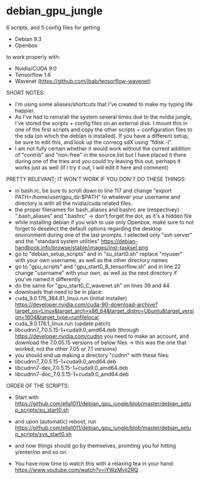 # debian_gpu_jungle
 
6 scripts, and 5 config files for getting

- Debian 9.3
- Openbox

to work properly with:

- Nvidia/CUDA 9.0
- Tensorflow 1.6
- Wavenet (https://github.com/ibab/tensorflow-wavenet)


SHORT NOTES:

- I'm using some aliases/shortcuts that I've created to make my typing life happier.
- As I've had to reinstall the system several times due to the nvidia jungle, I've stored the scripts + config files on an external disk. I mount this in one of the first scripts and copy the other scripts + configuration files to the sda (on which the debian is installed). If you have a different setup, be sure to edit this, and look up the correcg sdX using "fdisk -l".
- I am not fully certain whether it would work without the current addition of "contrib" and "non-free" in the source.list but I have placed it there during one of the tries and you could try leaving this out, perhaps it works just as well (if I try it out, I will edit it here and comment)


PRETTY RELEVANT; IT WON'T WORK IF YOU DON'T DO THESE THINGS:

- in bash.rc, be sure to scroll down to line 117 and change "export PATH=/home/user/gpu_dir:$PATH" to whatever your username and directory is with all the nvidia/cuda related files.
- the proper filenames for bash_aliases and bashrc are (respectivey) ".bash_aliases" and ".bashrc" -> don't forget the dot, as it's a hidden file
- while installing debian if you wish to use only Openbox, make sure to not forget to deselect the default options regarding the desktop environment during one of the last prompts. I selected only "ssh server" and the "standard system utilities" 
https://debian-handbook.info/browse/stable/images/inst-tasksel.png
- go to "debian_setup_scripts" and in "su_start0.sh" replace "myuser" with your own username, as well as the other directory names
- go to "gpu_scripts" and "gpu_start0_B_tensorflow.sh" and in line 22 change "username" with your own, as well as the next directory if you've named it differently
- do the same for "gpu_start0_C_wavenet.sh" on lines 39 and 44
- downloads that need to be in place:
- cuda_9.0.176_384.81_linux.run (initial installer) https://developer.nvidia.com/cuda-90-download-archive?target_os=Linux&target_arch=x86_64&target_distro=Ubuntu&target_version=1604&target_type=runfilelocal
- cuda_9.0.176.1_linux.run (update patch)
- libcudnn7_7.0.5.15-1+cuda9.0_amd64.deb (through https://developer.nvidia.com/cudnn you need to make an account, and download the 7.0.05.15 versions of below files -> this was the one that worked, not the other 7.05 or 7.1 versions)
- you should end up making a directory "cudnn" with these files:
- libcudnn7_7.0.5.15-1+cuda9.0_amd64.deb
- libcudnn7-dev_7.0.5.15-1+cuda9.0_amd64.deb
- libcudnn7-doc_7.0.5.15-1+cuda9.0_amd64.deb



ORDER OF THE SCRIPTS:

- Start with https://github.com/ella1011/debian_gpu_jungle/blob/master/debian_setup_scripts/su_start0.sh
- and upon (automatic) reboot, run https://github.com/ella1011/debian_gpu_jungle/blob/master/debian_setup_scripts/sys_start0.sh
- and now things should go by themselves, promting you for hitting y/enter/no and so on.

- You have now time to watch this with a relaxing tea in your hand: https://www.youtube.com/watch?v=iYWzMvlj2RQ

